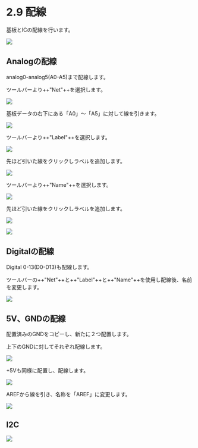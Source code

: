 # 2.9 配線

基板とICの配線を行います。

![](./img/line001.png)

## Analogの配線
analog0-analog5(A0-A5)まで配線します。

ツールバーより++"Net"++を選択します。

![](./img/line002.png)

基板データの右下にある「A0」〜「A5」に対して線を引きます。

![](./img/line003.png)

ツールバーより++"Label"++を選択します。

![](./img/line004.png)

先ほど引いた線をクリックしラベルを追加します。

![](./img/line005.png)

ツールバーより++"Name"++を選択します。

![](./img/line006.png)

先ほど引いた線をクリックしラベルを追加します。

![](./img/line007.png)

![](./img/line008.png)


## Digitalの配線

Digital 0-13(D0-D13)も配線します。

ツールバーの++"Net"++と++"Label"++と++"Name"++を使用し配線後、名前を変更します。

![](./img/line009.png)


## 5V、GNDの配線

配置済みのGNDをコピーし、新たに２つ配置します。

上下のGNDに対してそれぞれ配線します。

![](./img/line010.png)

+5Vも同様に配置し、配線します。

![](./img/line011.png)


AREFから線を引き、名称を「AREF」に変更します。

![](./img/line012.png)

## I2C

![](./img/line013.png)

